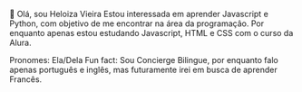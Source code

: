 👋 Olá, sou Heloiza Vieira
Estou interessada em aprender Javascript e Python, com objetivo de me encontrar na área da programaçâo.
Por enquanto apenas estou estudando Javascript, HTML e CSS com o curso da Alura. 

Pronomes: Ela/Dela
Fun fact: Sou Concierge Bilingue, por enquanto falo apenas português e inglês, mas futuramente irei em busca de aprender Francês.

<!---
heloiza74/heloiza74 is a ✨ special ✨ repository because its `README.md` (this file) appears on your GitHub profile.
You can click the Preview link to take a look at your changes.
--->
